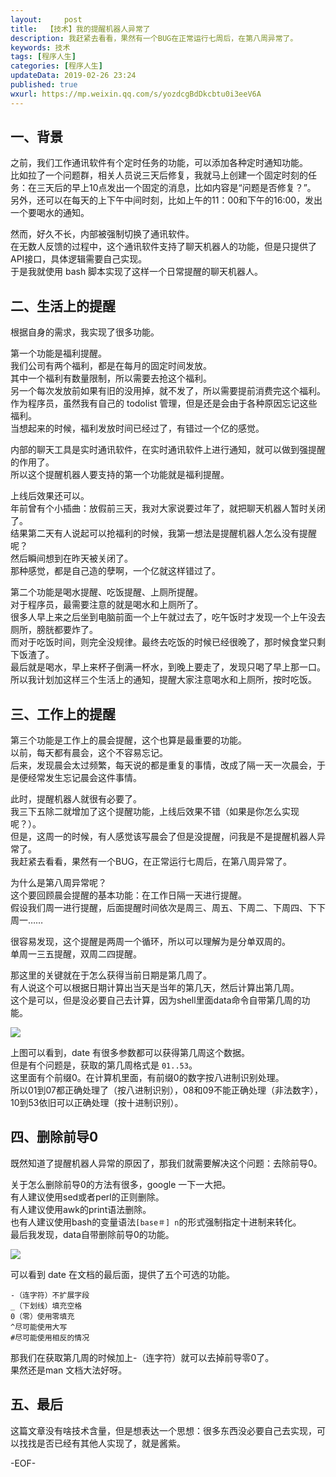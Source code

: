 ```yaml
---   
layout:     post  
title:  【技术】我的提醒机器人异常了  
description: 我赶紧去看看，果然有一个BUG在正常运行七周后，在第八周异常了。  
keywords: 技术  
tags: [程序人生]    
categories: [程序人生]  
updateData: 2019-02-26 23:24   
published: true 
wxurl: https://mp.weixin.qq.com/s/yozdcgBdDkcbtu0i3eeV6A  
---  
```



## 一、背景  


之前，我们工作通讯软件有个定时任务的功能，可以添加各种定时通知功能。  
比如拉了一个问题群，相关人员说三天后修复，我就马上创建一个固定时刻的任务：在三天后的早上10点发出一个固定的消息，比如内容是“问题是否修复？”。  
另外，还可以在每天的上下午中间时刻，比如上午的11：00和下午的16:00，发出一个要喝水的通知。  


然而，好久不长，内部被强制切换了通讯软件。  
在无数人反馈的过程中，这个通讯软件支持了聊天机器人的功能，但是只提供了API接口，具体逻辑需要自己实现。  
于是我就使用 bash 脚本实现了这样一个日常提醒的聊天机器人。  


## 二、生活上的提醒  


根据自身的需求，我实现了很多功能。  


第一个功能是福利提醒。  
我们公司有两个福利，都是在每月的固定时间发放。  
其中一个福利有数量限制，所以需要去抢这个福利。  
另一个每次发放前如果有旧的没用掉，就不发了，所以需要提前消费完这个福利。  
作为程序员，虽然我有自己的 todolist 管理，但是还是会由于各种原因忘记这些福利。  
当想起来的时候，福利发放时间已经过了，有错过一个亿的感觉。  


内部的聊天工具是实时通讯软件，在实时通讯软件上进行通知，就可以做到强提醒的作用了。  
所以这个提醒机器人要支持的第一个功能就是福利提醒。  


上线后效果还可以。  
年前曾有个小插曲：放假前三天，我对大家说要过年了，就把聊天机器人暂时关闭了。  
结果第二天有人说起可以抢福利的时候，我第一想法是提醒机器人怎么没有提醒呢？  
然后瞬间想到在昨天被关闭了。  
那种感觉，都是自己造的孽啊，一个亿就这样错过了。  


第二个功能是喝水提醒、吃饭提醒、上厕所提醒。  
对于程序员，最需要注意的就是喝水和上厕所了。  
很多人早上来之后坐到电脑前面一个上午就过去了，吃午饭时才发现一个上午没去厕所，膀胱都要炸了。  
而对于吃饭时间，则完全没规律。最终去吃饭的时候已经很晚了，那时候食堂只剩下饭渣了。  
最后就是喝水，早上来杯子倒满一杯水，到晚上要走了，发现只喝了早上那一口。  
所以我计划加这样三个生活上的通知，提醒大家注意喝水和上厕所，按时吃饭。


## 三、工作上的提醒  


第三个功能是工作上的晨会提醒，这个也算是最重要的功能。  
以前，每天都有晨会，这个不容易忘记。  
后来，发现晨会太过频繁，每天说的都是重复的事情，改成了隔一天一次晨会，于是便经常发生忘记晨会这件事情。  


此时，提醒机器人就很有必要了。  
我三下五除二就增加了这个提醒功能，上线后效果不错（如果是你怎么实现呢？）。  
但是，这周一的时候，有人感觉该写晨会了但是没提醒，问我是不是提醒机器人异常了。  
我赶紧去看看，果然有一个BUG，在正常运行七周后，在第八周异常了。  


为什么是第八周异常呢？  
这个要回顾晨会提醒的基本功能：在工作日隔一天进行提醒。  
假设我们周一进行提醒，后面提醒时间依次是周三、周五、下周二、下周四、下下周一……


很容易发现，这个提醒是两周一个循环，所以可以理解为是分单双周的。  
单周一三五提醒，双周二四提醒。  


那这里的关键就在于怎么获得当前日期是第几周了。  
有人说这个可以根据日期计算出当天是当年的第几天，然后计算出第几周。  
这个是可以，但是没必要自己去计算，因为shell里面data命令自带第几周的功能。  


![](https://res2019.tiankonguse.com/images/2019/02/chart-ai-wrong-01.png)  


上图可以看到，date 有很多参数都可以获得第几周这个数据。  
但是有个问题是，获取的第几周格式是 `01..53`。  
这里面有个前缀0。在计算机里面，有前缀0的数字按八进制识别处理。  
所以01到07都正确处理了（按八进制识别），08和09不能正确处理（非法数字），10到53依旧可以正确处理（按十进制识别）。  


## 四、删除前导0  


既然知道了提醒机器人异常的原因了，那我们就需要解决这个问题：去除前导0。  


关于怎么删除前导0的方法有很多，google 一下一大把。  
有人建议使用sed或者perl的正则删除。  
有人建议使用awk的print语法删除。  
也有人建议使用bash的变量语法`[base＃] n`的形式强制指定十进制来转化。  
最后我发现，data自带删除前导0的功能。  


![](https://res2019.tiankonguse.com/images/2019/02/chart-ai-wrong-02.png)  


可以看到 date 在文档的最后面，提供了五个可选的功能。  


```
-（连字符）不扩展字段  
_（下划线）填充空格  
0（零）使用零填充  
^尽可能使用大写  
#尽可能使用相反的情况  
```


那我们在获取第几周的时候加上-（连字符）就可以去掉前导零0了。  
果然还是man 文档大法好呀。  


## 五、最后


这篇文章没有啥技术含量，但是想表达一个思想：很多东西没必要自己去实现，可以找找是否已经有其他人实现了，就是酱紫。  




-EOF-  


  
